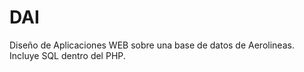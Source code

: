 # DAI
Diseño de Aplicaciones WEB sobre una base de datos de Aerolineas.
Incluye SQL dentro del PHP.
